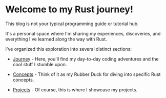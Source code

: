 # Welcome to my Rust journey! 
This blog is not your typical programming guide or tutorial hub. 

It's a personal space where I'm sharing my experiences, discoveries, and everything I've learned along the way with Rust.

I've organized this exploration into several distinct sections:

- [Journey](journey/index.html) - Here, you'll find my day-to-day coding adventures and the cool stuff I stumble upon.

- [Concepts](topics/index.html) - Think of it as my Rubber Duck for diving into specific Rust concepts.

- [Projects](project.md) - Of course, this is where I showcase my projects.
